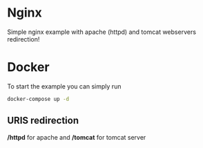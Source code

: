 # Nginx
Simple nginx example with apache (httpd) and tomcat webservers redirection!
# Docker
To start the example you can simply run
```sh
docker-compose up -d
```
## URIS redirection
**/httpd** for apache and **/tomcat** for tomcat server